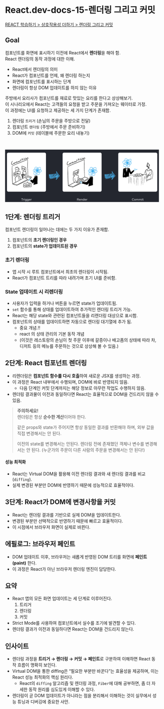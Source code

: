 # React.dev-docs-15-렌더링 그리고 커밋

[REACT 학습하기 > 상호작용성 더하기 > 렌더링 그리고 커밋](https://ko.react.dev/learn/render-and-commit)

## Goal

컴포넌트를 화면에 표시하기 이전에 React에서 **렌더링**을 해야 함.  
React 렌더링의 동작 과정에 대한 이해.

- React에서 렌더링의 의미
- React가 컴포넌트를 언제, 왜 렌더링 하는지
- 화면에 컴포넌트를 표시하는 단계
- 렌더링이 항상 DOM 업데이트를 하지 않는 이유

주방에서 요리사가 컴포넌트를 재료로 맛있는 요리를 한다고 상상해보기.  
이 시나리오에서 React는 고객들의 요청을 받고 주문을 가져오는 웨이터로 가정.  
이 과정에는 UI를 요청하고 제공하는 세 가지 단계가 존재함.

1. 렌더링 `트리거` (손님의 주문을 주방으로 전달)
2. 컴포넌트 `렌더링` (주방에서 주문 준비하기)
3. DOM에 `커밋` (테이블에 주문한 요리 내놓기)

</br>

![rendering](./assets/image/15-rendering.png)

## 1단계: 렌더링 트리거

컴포넌트 렌더링이 일어나는 데에는 두 가지 이유가 존재함.

1. 컴포넌트의 **초기 렌더링인 경우**
2. 컴포넌트의 **state가 업데이트된 경우**

### 초기 렌더링

- 앱 시작 시 루트 컴포넌트에서 최초의 렌더링이 시작됨.
- React가 컴포넌트 트리를 따라 내려가며 초기 UI를 준비함.

### State 업데이트 시 리렌더링

- 사용자가 입력을 하거나 버튼을 누르면 state가 업데이트됨.
- `set` 함수를 통해 상태를 업데이트하여 추가적인 렌더링 트리거 가능.
- React는 해당 state와 관련된 컴포넌트들을 리렌더링 대상으로 표시함.
- 컴포넌트의 상태를 업데이트하면 자동으로 렌더링 대기열에 추가 됨.
  - 중요 개념.!!
  - react 의 상태 관리의 기본 동작 개념
  - (이것은 레스토랑의 손님이 첫 주문 이후에 갈증이나 배고픔의 상태에 따라 차, 디저트 등의 메뉴를 주문하는 것으로 상상해 볼 수 있음.)

## 2단계: React 컴포넌트 렌더링

- 리렌더링은 **컴포넌트 함수를 다시 호출**하여 새로운 JSX를 생성하는 과정.
- 이 과정은 React 내부에서 수행되며, DOM에 바로 반영되지 않음.
  - 다음 단계인 커밋 단계까지는 해당 정보로 아무런 작업도 수행하지 않음.
- 렌더링 결과물이 이전과 동일하다면 React는 효율적으로 DOM을 건드리지 않을 수 있음.

> **주의하세요!**  
> 렌더링은 항상 **순수한 계산**이어야 한다.
>
> 같은 props와 state가 주어지면 항상 동일한 결과를 반환해야 하며, 외부 값을 직접 변경해서는 안 된다.
>
> 이전의 state를 변경해서는 안된다. 렌더링 전에 존재했던 객체나 변수를 변경해서는 안 된다. (누군가의 주문이 다른 사람의 주문을 변경해서는 안 된다!)

#### 성능 최적화

- React는 Virtual DOM을 활용해 이전 렌더링 결과와 새 렌더링 결과를 비교(`diffing`).
- 실제 변경된 부분만 DOM에 반영하기 때문에 성능적으로 효율적이다.

## 3단계: React가 DOM에 변경사항을 커밋

- React는 렌더링 결과를 기반으로 실제 DOM을 업데이트한다.
- 변경된 부분만 선택적으로 반영하기 때문에 빠르고 효율적이다.
- 이 시점에서 브라우저 화면이 실제로 바뀐다.

## 에필로그: 브라우저 페인트

- DOM 업데이트 이후, 브라우저는 새롭게 반영된 DOM 트리를 화면에 **페인트(paint)** 한다.
- 이 과정은 React가 아닌 브라우저 렌더링 엔진이 담당한다.

## 요약

- React 앱의 모든 화면 업데이트는 세 단계로 이루어진다.
  1. 트리거
  2. 렌더링
  3. 커밋
- Strict Mode를 사용하여 컴포넌트에서 실수를 조기에 발견할 수 있다.
- 렌더링 결과가 이전과 동일하다면 React는 DOM을 건드리지 않는다.

## 인사이트

- 렌더링 과정을 **트리거 → 렌더링 → 커밋 → 페인트**로 구분하여 이해하면 React 동작 흐름이 명확히 보인다.
- Virtual DOM을 통한 diffing은 “필요한 부분만 바꾼다”는 효율성을 제공하며, 이는 React 성능 최적화의 핵심 원리다.
  - React의 `diffing` 알고리즘 및 렌더링 과정, `Fiber`에 대해 공부하면, 좀 더 자세한 동작 원리를 심도있게 이해할 수 있다.
- 렌더링이 곧 DOM 업데이트가 아니라는 점을 분리해서 이해하는 것이 실무에서 성능 튜닝과 디버깅에 중요한 사안.
